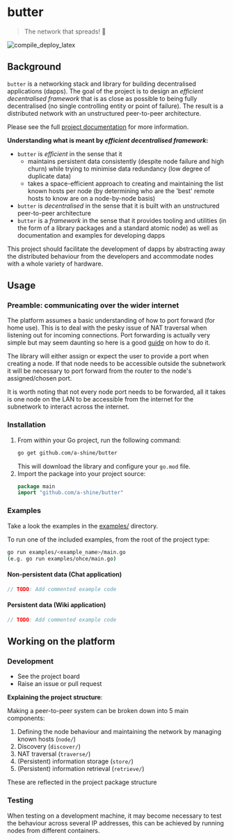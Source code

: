 # butter
> The network that spreads! 🧈

![compile_deploy_latex](https://github.com/a-shine/butter/actions/workflows/compile_deploy_latex.yml/badge.svg)

## Background

`butter` is a networking stack and library for building decentralised applications (dapps). The goal of the project is to design an *efficient decentralised framework* that is as close as possible to being fully decentralised (no single controlling entity or point of failure). The result is a distributed network with an unstructured peer-to-peer architecture.

Please see the full [project documentation](https://a-shine.github.io/butter/) for more information.

**Understanding what is meant by *efficient decentralised framework*:**

- `butter` is *efficient* in the sense that it 
  - maintains persistent data consistently (despite node failure and high churn) while trying to minimise data redundancy (low degree of duplicate data)
  - takes a space-efficient approach to creating and maintaining the list known hosts per node (by determining who are the 'best' remote hosts to know are on a node-by-node basis)
- `butter` is *decentralised* in the sense that it is built with an unstructured peer-to-peer architecture
- `butter` is a *framework* in the sense that it provides tooling and utilities (in the form of a library packages and a standard atomic node) as well as documentation and examples for developing dapps

This project should facilitate the development of dapps by abstracting away the distributed behaviour from the developers and accommodate nodes with a whole variety of hardware.

## Usage

### Preamble: communicating over the wider internet
The platform assumes a basic understanding of how to port forward (for home use). This is to deal with the pesky issue of NAT traversal when listening out for incoming connections. Port forwarding is actually very simple but may seem daunting so here is a good [guide](https://portforward.com/router.htm) on how to do it.

The library will either assign or expect the user to provide a port when creating a node. If that node needs to be accessible outside the subnetwork it will be necessary to port forward from the router to the node's assigned/chosen port.

It is worth noting that not every node port needs to be forwarded, all it takes is one node on the LAN to be accessible from the internet for the subnetwork to interact across the internet.

### Installation

1. From within your Go project, run the following command:
   ```bash
   go get github.com/a-shine/butter
   ```
   This will download the library and configure your `go.mod` file.
2. Import the package into your project source:
   ```go
   package main
   import "github.com/a-shine/butter"
   ```

### Examples
Take a look the examples in the [examples/](./examples) directory.

To run one of the included examples, from the root of the project type:
```bash 
go run examples/<example_name>/main.go
(e.g. go run examples/ohce/main.go)
```

#### Non-persistent data (Chat application)
```go
// TODO: Add commented example code
```
#### Persistent data (Wiki application)
```go
// TODO: Add commented example code
````

## Working on the platform

### Development

- See the project board
- Raise an issue or pull request

**Explaining the project structure**:

Making a peer-to-peer system can be broken down into 5 main components:

1. Defining the node behaviour and maintaining the network by managing known hosts (`node/`)
2. Discovery (`discover/`)
3. NAT traversal (`traverse/`)
4. (Persistent) information storage (`store/`)
5. (Persistent) information retrieval (`retrieve/`)

These are reflected in the project package structure

### Testing

When testing on a development machine, it may become necessary to test the behaviour across several IP addresses, this can be achieved by running nodes from different containers.